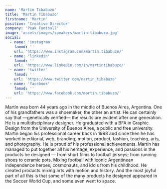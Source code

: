 ```yaml
---
name: 'Martin Tibabuzo'
title: 'Martin Tibabuzo'
firstname: 'Martin'
position: 'Creative Director'
company: 'Peak Football'
image: 'assets/images/speakers/martin-tibabuzo.jpg'
social:
  - name: 'instagram'
    famod: ''
    url: 'https://www.instagram.com/martin.tibabuzo/'
  - name: 'linkedin'
    famod: ''
    url: 'https://www.linkedin.com/in/martintibabuzo/'
  - name: 'twitter'
    famod: ''
    url: 'https://www.twitter.com/martin_tibabuzo'
  - name: 'facebook'
    famod: ''
    url: 'https://www.facebook.com/martin.tibabuzo/'
---
```


Martín was born 44 years ago in the middle of Buenos Aires, Argentina. One of his grandfathers was a shoemaker, the other an artist. He can certainly say that —genetically verified— the results are evident after one generation. He is a multidisciplinary designer. He graduated with a BFA in Graphic Design from the University of Buenos Aires, a public and free university. Martín began his professional career back in 1998 and since then he has worked in editorial, web, branding, motion, product, fashion, teaching, arts, and photography. He is proud of his professional achievements. Martín has managed to put together all his heritage, experience, and passions in the products he designed — from short films to football jerseys; from running shoes to ceramic pots. Mixing football with iconic Argentinean independence heroes, cosmonauts, and idols from his childhood. He created products mixing arts with motion and history. And the most joyful part of all this is that some of the many products he designed appeared in the Soccer World Cup, and some even went to space.
